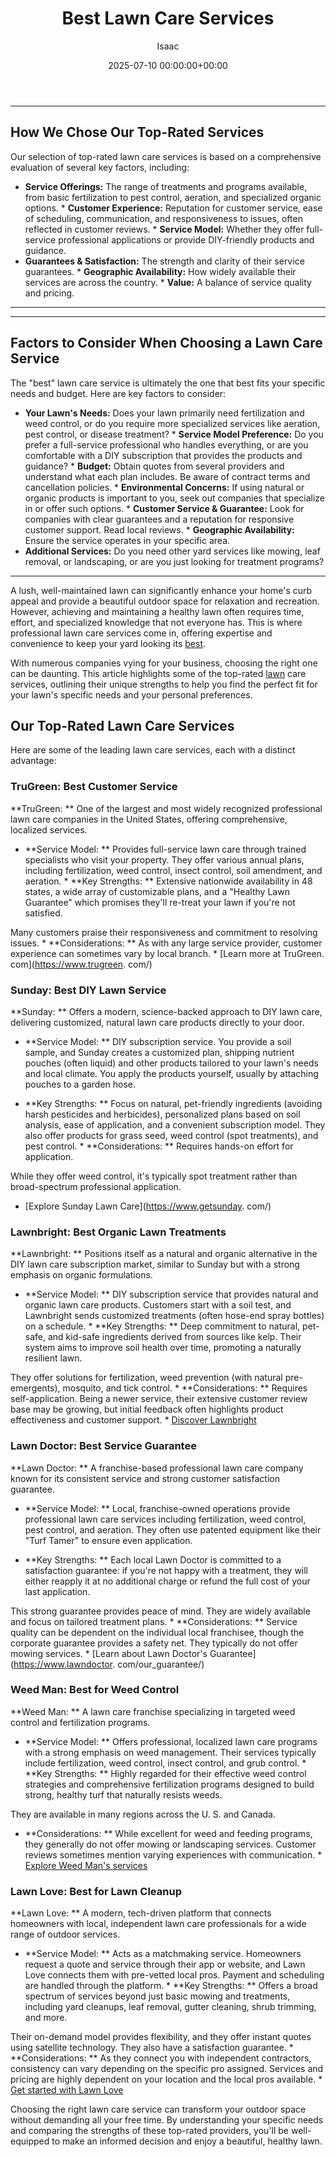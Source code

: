 ﻿---
title: Best Lawn Care Services
description: A lush, well-maintained lawn can significantly enhance your home's curb appeal and provide a beautiful outdoor space for relaxation and recreation.
slug: /best-lawn-care-services/
date: 2025-07-10 00:00:00+00:00
lastmod: 2025-07-10 00:00:00+03:00
author: Isaac
categories:
- Lawn Care
- Guides
- Home Improvement
- Services
tags:
- lawn-care
- best
- lawn
layout: post
---
---
## How We Chose Our Top-Rated Services
Our selection of top-rated lawn care services is based on a comprehensive evaluation of several key factors, including:
* **Service Offerings:** The range of treatments and programs available, from basic fertilization to pest control, aeration, and specialized organic options. * **Customer Experience:** Reputation for customer service, ease of scheduling, communication, and responsiveness to issues, often reflected in customer reviews. * **Service Model:** Whether they offer full-service professional applications or provide DIY-friendly products and guidance.
* **Guarantees & Satisfaction:** The strength and clarity of their service guarantees. * **Geographic Availability:** How widely available their services are across the country. * **Value:** A balance of service quality and pricing.
---
---
## Factors to Consider When Choosing a Lawn Care Service
The "best" lawn care service is ultimately the one that best fits your specific needs and budget. Here are key factors to consider:
* **Your Lawn's Needs:** Does your lawn primarily need fertilization and weed control, or do you require more specialized services like aeration, pest control, or disease treatment? * **Service Model Preference:** Do you prefer a full-service professional who handles everything, or are you comfortable with a DIY subscription that provides the products and guidance? * **Budget:** Obtain quotes from several providers and understand what each plan includes.
Be aware of contract terms and cancellation policies. * **Environmental Concerns:** If using natural or organic products is important to you, seek out companies that specialize in or offer such options. * **Customer Service & Guarantee:** Look for companies with clear guarantees and a reputation for responsive customer support. Read local reviews. * **Geographic Availability:** Ensure the service operates in your specific area.
* **Additional Services:** Do you need other yard services like mowing, leaf removal, or landscaping, or are you just looking for treatment programs?
---

A lush, well-maintained lawn can significantly enhance your home's curb appeal and provide a beautiful outdoor space for relaxation and recreation. However, achieving and maintaining a healthy lawn often requires time, effort, and specialized knowledge that not everyone has. This is where professional lawn care services come in, offering expertise and convenience to keep your yard looking its [best](https://pestpolicy.com/best-lawn-care-fertilizer-service/).

With numerous companies vying for your business, choosing the right one can be daunting. This article highlights some of the top-rated [lawn](https://pestpolicy.com/best-lawn-care-service-for-dogs/) care services, outlining their unique strengths to help you find the perfect fit for your lawn's specific needs and your personal preferences.

##  Our Top-Rated Lawn Care Services

Here are some of the leading lawn care services, each with a distinct advantage:

###  TruGreen: Best Customer Service

**TruGreen: ** One of the largest and most widely recognized professional lawn care companies in the United States, offering comprehensive, localized services.

* **Service Model: ** Provides full-service lawn care through trained specialists who visit your property. They offer various annual plans, including fertilization, weed control, insect control, soil amendment, and aeration. * **Key Strengths: ** Extensive nationwide availability in 48 states, a wide array of customizable plans, and a "Healthy Lawn Guarantee" which promises they'll re-treat your lawn if you're not satisfied.

Many customers praise their responsiveness and commitment to resolving issues. * **Considerations: ** As with any large service provider, customer experience can sometimes vary by local branch. * [Learn more at TruGreen. com](https://www.trugreen. com/)

###  Sunday: Best DIY Lawn Service

**Sunday: ** Offers a modern, science-backed approach to DIY lawn care, delivering customized, natural lawn care products directly to your door.

* **Service Model: ** DIY subscription service. You provide a soil sample, and Sunday creates a customized plan, shipping nutrient pouches (often liquid) and other products tailored to your lawn's needs and local climate. You apply the products yourself, usually by attaching pouches to a garden hose.

* **Key Strengths: ** Focus on natural, pet-friendly ingredients (avoiding harsh pesticides and herbicides), personalized plans based on soil analysis, ease of application, and a convenient subscription model. They also offer products for grass seed, weed control (spot treatments), and pest control. * **Considerations: ** Requires hands-on effort for application.

While they offer weed control, it's typically spot treatment rather than broad-spectrum professional application.

* [Explore Sunday Lawn Care](https://www.getsunday. com/)

###  Lawnbright: Best Organic Lawn Treatments

**Lawnbright: ** Positions itself as a natural and organic alternative in the DIY lawn care subscription market, similar to Sunday but with a strong emphasis on organic formulations.

* **Service Model: ** DIY subscription service that provides natural and organic lawn care products. Customers start with a soil test, and Lawnbright sends customized treatments (often hose-end spray bottles) on a schedule. * **Key Strengths: ** Deep commitment to natural, pet-safe, and kid-safe ingredients derived from sources like kelp. Their system aims to improve soil health over time, promoting a naturally resilient lawn.

They offer solutions for fertilization, weed prevention (with natural pre-emergents), mosquito, and tick control. * **Considerations: ** Requires self-application. Being a newer service, their extensive customer review base may be growing, but initial feedback often highlights product effectiveness and customer support. * [Discover Lawnbright](https://getlawnbright.com/)

###  Lawn Doctor: Best Service Guarantee

**Lawn Doctor: ** A franchise-based professional lawn care company known for its consistent service and strong customer satisfaction guarantee.

* **Service Model: ** Local, franchise-owned operations provide professional lawn care services including fertilization, weed control, pest control, and aeration. They often use patented equipment like their "Turf Tamer" to ensure even application.

* **Key Strengths: ** Each local Lawn Doctor is committed to a satisfaction guarantee: if you're not happy with a treatment, they will either reapply it at no additional charge or refund the full cost of your last application.

This strong guarantee provides peace of mind. They are widely available and focus on tailored treatment plans. * **Considerations: ** Service quality can be dependent on the individual local franchisee, though the corporate guarantee provides a safety net. They typically do not offer mowing services. * [Learn about Lawn Doctor's Guarantee](https://www.lawndoctor. com/our_guarantee/)

###  Weed Man: Best for Weed Control

**Weed Man: ** A lawn care franchise specializing in targeted weed control and fertilization programs.

* **Service Model: ** Offers professional, localized lawn care programs with a strong emphasis on weed management. Their services typically include fertilization, weed control, insect control, and grub control. * **Key Strengths: ** Highly regarded for their effective weed control strategies and comprehensive fertilization programs designed to build strong, healthy turf that naturally resists weeds.

They are available in many regions across the U. S. and Canada.

* **Considerations: ** While excellent for weed and feeding programs, they generally do not offer mowing or landscaping services. Customer reviews sometimes mention varying experiences with communication. * [Explore Weed Man's services](https://weedman.com/programs-and-services/lawn-care)

###  Lawn Love: Best for Lawn Cleanup

**Lawn Love: ** A modern, tech-driven platform that connects homeowners with local, independent lawn care professionals for a wide range of outdoor services.

* **Service Model: ** Acts as a matchmaking service. Homeowners request a quote and service through their app or website, and Lawn Love connects them with pre-vetted local pros. Payment and scheduling are handled through the platform. * **Key Strengths: ** Offers a broad spectrum of services beyond just basic mowing and treatments, including yard cleanups, leaf removal, gutter cleaning, shrub trimming, and more.

Their on-demand model provides flexibility, and they offer instant quotes using satellite technology. They also have a satisfaction guarantee. * **Considerations: ** As they connect you with independent contractors, consistency can vary depending on the specific pro assigned. Services and pricing are highly dependent on your location and the local pros available. * [Get started with Lawn Love](https://lawnlove.com/)

Choosing the right lawn care service can transform your outdoor space without demanding all your free time. By understanding your specific needs and comparing the strengths of these top-rated providers, you'll be well-equipped to make an informed decision and enjoy a beautiful, healthy lawn.

